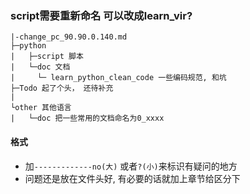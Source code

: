 ### script需要重新命名 可以改成learn_vir?
```
|-change_pc_90.90.0.140.md
├─python
|   ├─script 脚本
|   └─doc 文档
|     └─ learn_python_clean_code 一些编码规范, 和坑
├─Todo 起了个头， 还待补充
|   
└other 其他语言
|   └─doc 把一些常用的文档命名为0_xxxx
```
#### 格式
- 加`-------------no(大)` 或者`?(小)`来标识有疑问的地方 
- 问题还是放在文件头好, 有必要的话就加上章节给区分下